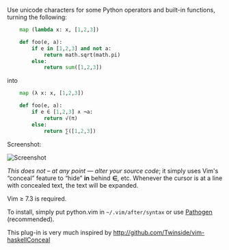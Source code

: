 Use unicode characters for some Python operators and built-in functions, turning
the following:

```python
    map (lambda x: x, [1,2,3])

    def foo(e, a):
        if e in [1,2,3] and not a:
            return math.sqrt(math.pi)
        else:
            return sum([1,2,3])
```

into

```python
    map (λ x: x, [1,2,3])

    def foo(e, a):
        if e ∈ [1,2,3] ∧ ¬a:
            return √(π)
        else:
            return ∑([1,2,3])
```

Screenshot:

<img src="http://hamberg.no/erlend/files/cute_python.png" title="Screenshot" />

*This does not – at any point — alter your source code*; it simply uses Vim's
“conceal” feature to “hide” **in** behind **∈**, etc. Whenever the cursor is at
a line with concealed text, the text will be expanded.

Vim ≥ 7.3 is required.

To install, simply put python.vim in `~/.vim/after/syntax` or use
[Pathogen](https://github.com/tpope/vim-pathogen) (recommended).

This plug-in is very much inspired by
<http://github.com/Twinside/vim-haskellConceal>
